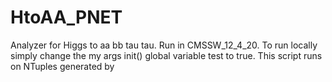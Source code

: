 # HtoAA_PNET
Analyzer for Higgs to aa bb tau tau. 
Run in CMSSW_12_4_20.
To run locally simply change the my args init() global variable test to true. This script runs on NTuples generated by 

